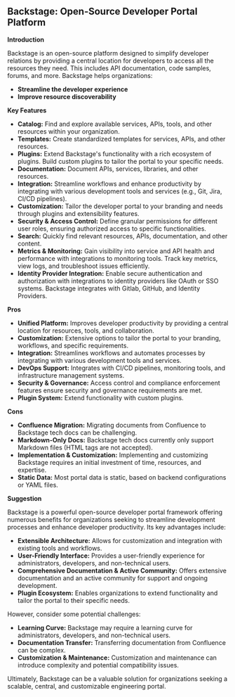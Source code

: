 ## Backstage: Open-Source Developer Portal Platform

**Introduction**

Backstage is an open-source platform designed to simplify developer relations by providing a central location for developers to access all the resources they need. This includes API documentation, code samples, forums, and more. Backstage helps organizations:

* **Streamline the developer experience**
* **Improve resource discoverability**

**Key Features**

* **Catalog:** Find and explore available services, APIs, tools, and other resources within your organization.
* **Templates:** Create standardized templates for services, APIs, and other resources.
* **Plugins:** Extend Backstage's functionality with a rich ecosystem of plugins. Build custom plugins to tailor the portal to your specific needs.
* **Documentation:** Document APIs, services, libraries, and other resources.
* **Integration:** Streamline workflows and enhance productivity by integrating with various development tools and services (e.g., Git, Jira, CI/CD pipelines).
* **Customization:** Tailor the developer portal to your branding and needs through plugins and extensibility features.
* **Security & Access Control:** Define granular permissions for different user roles, ensuring authorized access to specific functionalities.
* **Search:** Quickly find relevant resources, APIs, documentation, and other content.
* **Metrics & Monitoring:** Gain visibility into service and API health and performance with integrations to monitoring tools. Track key metrics, view logs, and troubleshoot issues efficiently.
* **Identity Provider Integration:** Enable secure authentication and authorization with integrations to identity providers like OAuth or SSO systems. Backstage integrates with Gitlab, GitHub, and Identity Providers.

**Pros**

* **Unified Platform:** Improves developer productivity by providing a central location for resources, tools, and collaboration.
* **Customization:** Extensive options to tailor the portal to your branding, workflows, and specific requirements.
* **Integration:** Streamlines workflows and automates processes by integrating with various development tools and services.
* **DevOps Support:** Integrates with CI/CD pipelines, monitoring tools, and infrastructure management systems.
* **Security & Governance:** Access control and compliance enforcement features ensure security and governance requirements are met.
* **Plugin System:** Extend functionality with custom plugins.

**Cons**

* **Confluence Migration:** Migrating documents from Confluence to Backstage tech docs can be challenging.
* **Markdown-Only Docs:** Backstage tech docs currently only support Markdown files (HTML tags are not accepted).
* **Implementation & Customization:** Implementing and customizing Backstage requires an initial investment of time, resources, and expertise.
* **Static Data:** Most portal data is static, based on backend configurations or YAML files.

**Suggestion**

Backstage is a powerful open-source developer portal framework offering numerous benefits for organizations seeking to streamline development processes and enhance developer productivity. Its key advantages include:

* **Extensible Architecture:** Allows for customization and integration with existing tools and workflows.
* **User-Friendly Interface:** Provides a user-friendly experience for administrators, developers, and non-technical users.
* **Comprehensive Documentation & Active Community:** Offers extensive documentation and an active community for support and ongoing development.
* **Plugin Ecosystem:** Enables organizations to extend functionality and tailor the portal to their specific needs.

However, consider some potential challenges:

* **Learning Curve:** Backstage may require a learning curve for administrators, developers, and non-technical users.
* **Documentation Transfer:** Transferring documentation from Confluence can be complex.
* **Customization & Maintenance:** Customization and maintenance can introduce complexity and potential compatibility issues.

Ultimately, Backstage can be a valuable solution for organizations seeking a scalable, central, and customizable engineering portal.
